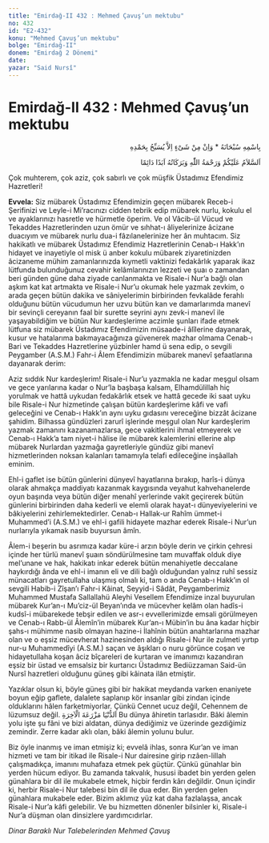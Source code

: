 ```yaml
---
title: "Emirdağ-II 432 : Mehmed Çavuş’un mektubu"
no: 432
id: "E2-432"
konu: "Mehmed Çavuş’un mektubu"
bolge: "Emirdağ-II"
donem: "Emirdağ 2 Dönemi"
date: 
yazar: "Said Nursî"
---
```


# Emirdağ-II 432 : Mehmed Çavuş’un mektubu

<p class="arabic" dir="rtl" title="Meal: “Subhân Allah’ın adıyla” * “Hiçbir şey yoktur ki O'nu hamd ile tesbih etmesin” [İsrâ 17:44]">بِاسْمِهِ سُبْحَانَهُ * وَاِنْ مِنْ شَىْءٍ اِلاَّ يُسَبِّحُ بِحَمْدِهِ</p>

<p class="arabic" dir="rtl" title="Meal: “Allah’ın selâmı, rahmeti ve bereketleri, ebedî ve dâimî olarak üzerinize olsun.”">اَلسَّلاَمُ عَلَيْكُمْ وَرَحْمَةُ اللّٰهِ وَبَرَكَاتُهُ اَبَدًا دَائِمًا</p>

Çok muhterem, çok aziz, çok sabırlı ve çok müşfik Üstadımız Efendimiz Hazretleri!

**Evvela:** Siz mübarek Üstadımız Efendimizin geçen mübarek Receb-i Şerifinizi ve Leyle-i Mi’racınızı cidden tebrik edip mübarek nurlu, kokulu el ve ayaklarınızı hasretle ve hürmetle öperim. Ve ol Vâcib-ül Vücud ve Tekaddes Hazretlerinden uzun ömür ve sıhhat-ı âliyelerinize âcizane duacıyım ve mübarek nurlu dua-i fâzılanelerinize her ân muhtacım. Siz hakikatlı ve mübarek Üstadımız Efendimiz Hazretlerinin Cenab-ı Hakk’ın hidayet ve inayetiyle ol misk ü anber kokulu mübarek ziyaretinizden âcizaneme mühim zamanlarınızda kıymetli vaktinizi fedakârlık yaparak ikaz lütfunda bulunduğunuz cevahir kelâmlarınızın lezzeti ve şuaı o zamandan beri günden güne daha ziyade canlanmakta ve Risale-i Nur’a bağlı olan aşkım kat kat artmakta ve Risale-i Nur’u okumak hele yazmak zevkim, o arada geçen bütün dakika ve sâniyelerimin birbirinden fevkalâde ferahlı olduğunu bütün vücudumun her uzvu bütün kan ve damarlarımda manevî bir sevinçli cereyanın faal bir surette seyrini aynı zevk-i manevî ile yaşayabildiğim ve bütün Nur kardeşlerime aczimle şunları ifade etmek lütfuna siz mübarek Üstadımız Efendimizin müsaade-i âlîlerine dayanarak, kusur ve hatalarıma bakmayacağınıza güvenerek mazhar olmama Cenab-ı Bari ve Tekaddes Hazretlerine yüzbinler hamd ü sena edip, o sevgili Peygamber (A.S.M.) Fahr-i Âlem Efendimizin mübarek manevî şefaatlarına dayanarak derim:

Aziz sıddık Nur kardeşlerim! Risale-i Nur’u yazmakla ne kadar meşgul olsam ve gece yarılarına kadar o Nur’la başbaşa kalsam, Elhamdülillah hiç yorulmak ve hattâ uykudan fedakârlık etsek ve hattâ gecede iki saat uyku bile Risale-i Nur hizmetinde çalışan bütün kardeşlerime kâfi ve vafi geleceğini ve Cenab-ı Hakk’ın aynı uyku gıdasını vereceğine bizzât âcizane şahidim. Bilhassa gündüzleri zarurî işlerinde meşgul olan Nur kardeşlerim yazmak zamanını kazanamazlarsa, gece vakitlerini ihmal etmeyerek ve Cenab-ı Hakk’a tam niyet-i hâlise ile mübarek kalemlerini ellerine alıp mübarek Nurlardan yazmağa gayretleriyle gündüz gibi manevî hizmetlerinden noksan kalanları tamamıyla telafi edileceğine inşâallah eminim.

Ehl-i gaflet ise bütün günlerini dünyevî hayatlarına bırakıp, harîs-i dünya olarak ahmakça maddiyatı kazanmak kaygısında veyahut kahvehanelerde oyun başında veya bütün diğer menahî yerlerinde vakit geçirerek bütün günlerini birbirinden daha kederli ve elemli olarak hayat-ı dünyeviyelerini ve bâkiyelerini zehirlemektedirler. Cenab-ı Hallak-ur Rahîm ümmet-i Muhammed’i (A.S.M.) ve ehl-i gafili hidayete mazhar ederek Risale-i Nur’un nurlarıyla yıkamak nasib buyursun âmîn.

Âlem-i beşerin bu asrımıza kadar küre-i arzın böyle derin ve çirkin çehresi içinde her türlü manevî şuaın söndürülmesine tam muvaffak olduk diye mel’unane ve hak, hakikatı inkar ederek bütün menahiyetle deccalane haykırdığı ânda ve ehl-i imanın eli ve dili bağlı olduğundan yalnız ruhî sessiz münacatları gayretullaha ulaşmış olmalı ki, tam o anda Cenab-ı Hakk’ın ol sevgili Habib-i Zîşan’ı Fahr-i Kâinat, Seyyid-i Sâdât, Peygamberimiz Muhammed Mustafa Sallallahü Aleyhi Vesellem Efendimize inzal buyurulan mübarek Kur’an-ı Mu’ciz-ül Beyan’ında ve mücevher kelâm olan hadîs-i kudsî-i mübarekede tebşir edilen ve asr-ı evvellerimizde emsali görülmeyen ve Cenab-ı Rabb-ül Âlemîn’in mübarek Kur’an-ı Mübin’in bu âna kadar hiçbir şahs-ı mühimme nasib olmayan hazine-i İlahînin bütün anahtarlarına mazhar olan ve o eşsiz mücevherat hazinesinden aldığı Risale-i Nur ile zulmeti yırtıp nur-u Muhammedîyi (A.S.M.) saçan ve âşıkları o nuru görünce coşan ve hidayetullaha koşan âciz bîçareleri de kurtaran ve imanımızı kazandıran eşsiz bir üstad ve emsalsiz bir kurtarıcı Üstadımız Bediüzzaman Said-ün Nursî hazretleri olduğunu güneş gibi kâinata ilân etmiştir.

Yazıklar olsun ki, böyle güneş gibi bir hakikat meydanda varken enaniyete boyun eğip gaflete, dalalete saplanıp kör insanlar gibi zindan içinde olduklarını hâlen farketmiyorlar. Çünkü Cennet ucuz değil, Cehennem de lüzumsuz değil. <span class="arabic" dir="rtl" title="">اَلدُّنْيَا مَزْرَعَةَ الْآخِرَةِ</span> Bu dünya âhiretin tarlasıdır. Bâki âlemin yolu işte şu fâni ve bizi aldatan, dünya dediğimiz ve üzerinde gezdiğimiz zemindir. Zerre kadar aklı olan, bâki âlemin yolunu bulur.

Biz öyle inanmış ve iman etmişiz ki; evvelâ ihlas, sonra Kur’an ve iman hizmeti ve tam bir itikad ile Risale-i Nur dairesine girip rızâen-lillah çalışmadıkça, imanını muhafaza etmek pek güçtür. Çünkü günahlar bin yerden hücum ediyor. Bu zamanda takvalık, hususi ibadet bin yerden gelen günahlara bir dil ile mukabele etmek, hiçbir ferdin kârı değildir. Onun içindir ki, herbir Risale-i Nur talebesi bin dil ile dua eder. Bin yerden gelen günahlara mukabele eder. Bizim aklımız yüz kat daha fazlalaşsa, ancak Risale-i Nur’a kâfi gelebilir. Ve bu hizmetten dönenler bilsinler ki, Risale-i Nur’a düşman olan dinsizlere yardımcıdırlar.

*Dinar Baraklı Nur Talebelerinden*
*Mehmed Çavuş*
